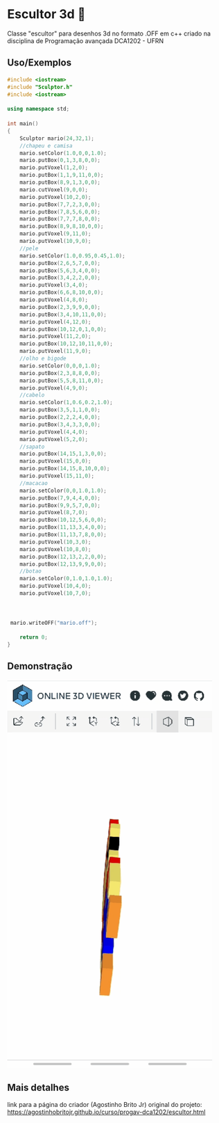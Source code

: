 
# Escultor 3d 🎨

Classe "escultor" para desenhos 3d no formato .OFF em c++ criado na disciplina de Programação avançada DCA1202 - UFRN


## Uso/Exemplos

```c++
#include <iostream>
#include "Sculptor.h"
#include <iostream>

using namespace std;

int main()
{
    Sculptor mario(24,32,1);
    //chapeu e camisa
    mario.setColor(1.0,0,0,1.0);
    mario.putBox(0,1,3,8,0,0);
    mario.putVoxel(1,2,0);
    mario.putBox(1,1,9,11,0,0);
    mario.putBox(8,9,1,3,0,0);
    mario.cutVoxel(9,0,0);
    mario.putVoxel(10,2,0);
    mario.putBox(7,7,2,3,0,0);
    mario.putBox(7,8,5,6,0,0);
    mario.putBox(7,7,7,8,0,0);
    mario.putBox(8,9,8,10,0,0);
    mario.putVoxel(9,11,0);
    mario.putVoxel(10,9,0);
    //pele
    mario.setColor(1.0,0.95,0.45,1.0);
    mario.putBox(2,6,5,7,0,0);
    mario.putBox(5,6,3,4,0,0);
    mario.putBox(3,4,2,2,0,0);
    mario.putVoxel(3,4,0);
    mario.putBox(6,6,8,10,0,0);
    mario.putVoxel(4,8,0);
    mario.putBox(2,3,9,9,0,0);
    mario.putBox(3,4,10,11,0,0);
    mario.putVoxel(4,12,0);
    mario.putBox(10,12,0,1,0,0);
    mario.putVoxel(11,2,0);
    mario.putBox(10,12,10,11,0,0);
    mario.putVoxel(11,9,0);
    //olho e bigode
    mario.setColor(0,0,0,1.0);
    mario.putBox(2,3,8,8,0,0);
    mario.putBox(5,5,8,11,0,0);
    mario.putVoxel(4,9,0);
    //cabelo
    mario.setColor(1,0.6,0.2,1.0);
    mario.putBox(3,5,1,1,0,0);
    mario.putBox(2,2,2,4,0,0);
    mario.putBox(3,4,3,3,0,0);
    mario.putVoxel(4,4,0);
    mario.putVoxel(5,2,0);
    //sapato
    mario.putBox(14,15,1,3,0,0);
    mario.putVoxel(15,0,0);
    mario.putBox(14,15,8,10,0,0);
    mario.putVoxel(15,11,0);
    //macacao
    mario.setColor(0,0,1.0,1.0);
    mario.putBox(7,9,4,4,0,0);
    mario.putBox(9,9,5,7,0,0);
    mario.putVoxel(8,7,0);
    mario.putBox(10,12,5,6,0,0);
    mario.putBox(11,13,3,4,0,0);
    mario.putBox(11,13,7,8,0,0);
    mario.putVoxel(10,3,0);
    mario.putVoxel(10,8,0);
    mario.putBox(12,13,2,2,0,0);
    mario.putBox(12,13,9,9,0,0);
    //botao
    mario.setColor(0,1.0,1.0,1.0);
    mario.putVoxel(10,4,0);
    mario.putVoxel(10,7,0);

 
   
 mario.writeOFF("mario.off");

    return 0;
}

```


## Demonstração
  ![](mario.gif)

## Mais detalhes
link para a página do criador (Agostinho Brito Jr) original do projeto: 
https://agostinhobritojr.github.io/curso/progav-dca1202/escultor.html
